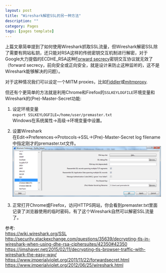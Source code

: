 ```yaml
---
layout: post
title: "Wireshark解密SSL的另一种方法"
description: ""
category: Pages
tags: [pages template]
---
```

上篇文章简单提到了如何使用Wireshark抓取SSL流量，但Wireshark解密SSL除了需要有网站私钥，还只能对RSA这样的传统密钥交互机制进行解密，对于Google大力提倡的ECDHE_RSA这种[Forward secrecy](https://en.wikipedia.org/wiki/Forward_secrecy)密钥交互协议就无效了（forward secrecy，前向安全或正向安全，就是设计来防止这种监听的，这不是Wireshark能够解决的问题）。

对于这种情况我们可以设定一个MITM proxies，比如[Fiddler](http://www.fiddler2.com/fiddler2/)或[mitmproxy](http://mitmproxy.org/).

但还有个更简单的方法就是利用Chrome和Firefox的`SSLKEYLOGFILE`环境变量和Wireshark的(Pre)-Master-Secret功能:

1. 设定环境变量  
`export SSLKEYLOGFILE=/home/user/premaster.txt`  
Windows在系统属性->高级->环境变量中设置。

2. 设置Wireshark  
在Edit->Preferences->Protocols->SSL->(Pre)-Master-Secret log filename中指定刚才的premaster.txt文件。
![(Pre)-Master-Secret](images/premaster.png)

3. 正常打开Chrome或Firefox，访问HTTPS网站，你会看到premaster.txt里面记录了浏览器使用的临时密码，有了这个Wireshark自然可以解密SSL流量了。


参考:  
<https://wiki.wireshark.org/SSL>  
<http://security.stackexchange.com/questions/35639/decrypting-tls-in-wireshark-when-using-dhe-rsa-ciphersuites/42350#42350>  
<https://jimshaver.net/2015/02/11/decrypting-tls-browser-traffic-with-wireshark-the-easy-way/>  
<https://www.imperialviolet.org/2011/11/22/forwardsecret.html>  
<https://www.imperialviolet.org/2012/06/25/wireshark.html>  


